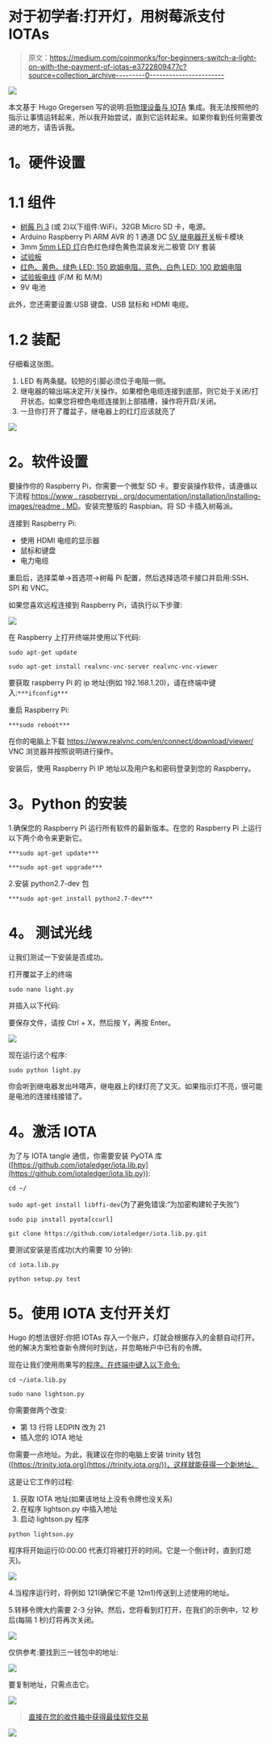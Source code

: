 # 对于初学者:打开灯，用树莓派支付 IOTAs

> 原文：<https://medium.com/coinmonks/for-beginners-switch-a-light-on-with-the-payment-of-iotas-e3722809477c?source=collection_archive---------0----------------------->

![](img/5d5638b3f6abf001ea62d87a693535fc.png)

本文基于 Hugo Gregersen 写的说明:[将物理设备与 IOTA](/coinmonks/integrating-physical-devices-with-iota-83f4e00cc5bb) 集成。我无法按照他的指示让事情运转起来，所以我开始尝试，直到它运转起来。如果你看到任何需要改进的地方，请告诉我。

# **1。硬件设置**

# **1.1 组件**

*   [树莓 Pi 3](https://www.amazon.com/CanaKit-Raspberry-Complete-Starter-Kit/dp/B01C6Q2GSY/ref=sr_1_4?ie=UTF8&qid=1547121152&sr=8-4&keywords=raspberry+pi+kit) (或 2)以下组件:WiFi，32GB Micro SD 卡，电源。
*   Arduino Raspberry Pi ARM AVR 的 1 通道 DC [5V 继电器开关](https://www.ebay.com/itm/322465448278)板卡模块
*   3mm [5mm LED 灯](https://www.ebay.com/itm/391368927437)白色红色绿色黄色混装发光二极管 DIY 套装
*   [试验板](https://www.amazon.com/dp/B01EV640I6/ref=pe_2640190_232748420_TE_item)
*   [红色、黄色、绿色 LED: 150 欧姆电阻，蓝色、白色 LED: 100 欧姆电阻](https://www.amazon.com/dp/B00IWXEUIU/ref=pe_2640190_232748420_TE_item)
*   [试验板电线](https://www.amazon.com/dp/B07DMK2SH2/ref=pe_2640190_232748420_TE_item) (F/M 和 M/M)
*   9V 电池

此外，您还需要设置:USB 键盘、USB 鼠标和 HDMI 电缆。

# **1.2 装配**

仔细看这张图。

1.  LED 有两条腿。较短的引脚必须位于电阻一侧。
2.  继电器的输出端决定开/关操作。如果橙色电缆连接到底部，则它处于关闭/打开状态。如果您将橙色电缆连接到上部插槽，操作将开启/关闭。
3.  一旦你打开了覆盆子，继电器上的红灯应该就亮了

![](img/49b02a37a766fcc49ed561a10b3cd316.png)

# **2。软件设置**

要操作你的 Raspberry Pi，你需要一个微型 SD 卡。要安装操作软件，请遵循以下流程:[https://www . raspberrypi . org/documentation/installation/installing-images/readme . MD](https://www.raspberrypi.org/documentation/installation/installing-images/README.md)。安装完整版的 Raspbian。将 SD 卡插入树莓派。

连接到 Raspberry Pi:

*   使用 HDMI 电缆的显示器
*   鼠标和键盘
*   电力电缆

重启后，选择菜单→首选项→树莓 Pi 配置，然后选择选项卡接口并启用:SSH、SPI 和 VNC。

如果您喜欢远程连接到 Raspberry Pi，请执行以下步骤:

![](img/a6595bd16c3c0344d09f3a004efba2c0.png)

在 Raspberry 上打开终端并使用以下代码:

`sudo apt-get update`

`sudo apt-get install realvnc-vnc-server realvnc-vnc-viewer`

要获取 raspberry Pi 的 ip 地址(例如 192.168.1.20)，请在终端中键入:`***ifconfig***`

重启 Raspberry Pi:

`***sudo reboot***`

在你的电脑上下载 https://www.realvnc.com/en/connect/download/viewer/ VNC 浏览器并按照说明进行操作。

安装后，使用 Raspberry Pi IP 地址以及用户名和密码登录到您的 Raspberry。

# **3。Python 的安装**

1.确保您的 Raspberry Pi 运行所有软件的最新版本。在您的 Raspberry Pi 上运行以下两个命令来更新它。

`***sudo apt-get update***`

`***sudo apt-get upgrade***`

2.安装 python2.7-dev 包

`***sudo apt-get install python2.7-dev***`

# **4。** **测试光线**

让我们测试一下安装是否成功。

打开覆盆子上的终端

`sudo nano light.py`

并插入以下代码:

要保存文件，请按 Ctrl + X，然后按 Y，再按 Enter。

![](img/031204455f1684e2e42a75576d16ca82.png)

现在运行这个程序:

`sudo python light.py`

你会听到继电器发出咔嗒声，继电器上的绿灯亮了又灭。如果指示灯不亮，很可能是电池的连接线接错了。

# **4。激活 IOTA**

为了与 IOTA tangle 通信，你需要安装 PyOTA 库([https://github.com/iotaledger/iota.lib.py](https://github.com/iotaledger/iota.lib.py)):

`cd ~/`

`sudo apt-get install libffi-dev`(为了避免错误:“为加密构建轮子失败”)

`sudo pip install pyota[ccurl]`

`git clone https://github.com/iotaledger/iota.lib.py.git`

要测试安装是否成功(大约需要 10 分钟):

`cd iota.lib.py`

`python setup.py test`

# **5。使用 IOTA 支付开关灯**

Hugo 的想法很好:你把 IOTAs 存入一个账户，灯就会根据存入的金额自动打开。他的解决方案检查新令牌何时到达，并忽略帐户中已有的令牌。

现在让我们使用雨果写的[程序。在终端中键入以下命令:](https://gist.github.com/huggre/a3044e6094867fe04096e0c64dc60f3b)

`cd ~/iota.lib.py`

`sudo nano lightson.py`

你需要做两个改变:

*   第 13 行将 LEDPIN 改为 21
*   插入您的 IOTA 地址

你需要一点地址。为此，我建议在你的电脑上安装 trinity 钱包([https://trinity.iota.org](https://trinity.iota.org/))，这样就能获得一个新地址。

这是让它工作的过程:

1.  获取 IOTA 地址(如果该地址上没有令牌也没关系)
2.  在程序 lightson.py 中插入地址
3.  启动 lightson.py 程序

`python lightson.py`

程序将开始运行(0:00:00 代表灯将被打开的时间。它是一个倒计时，直到灯熄灭)。

![](img/8afc0b4fd85eabce70f58c824836df80.png)

4.当程序运行时，将例如 121(确保它不是 12m1)传送到上述使用的地址。

5.转移令牌大约需要 2-3 分钟。然后，您将看到灯打开，在我们的示例中，12 秒后(每隔 1 秒)灯将再次关闭。

![](img/3c6af7a9e9f214c2e56376f19bd6297a.png)

仅供参考:要找到三一钱包中的地址:

![](img/e6f1b0528837c01be241ae4fa74e6d65.png)

要复制地址，只需点击它。

[![](img/449450761cd76f44f9ae574333f9e9af.png)](http://bit.ly/2G71Sp7)

> [直接在您的收件箱中获得最佳软件交易](https://coincodecap.com/?utm_source=coinmonks)

[![](img/7c0b3dfdcbfea594cc0ae7d4f9bf6fcb.png)](https://coincodecap.com/?utm_source=coinmonks)